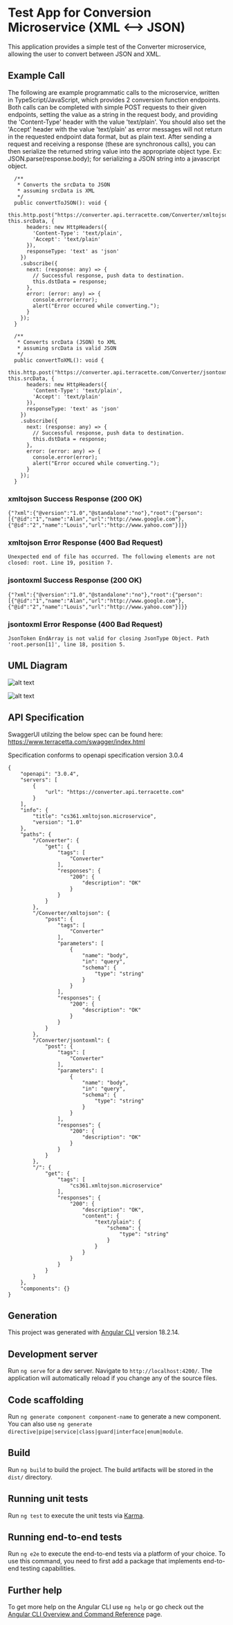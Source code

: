 # Test App for Conversion Microservice (XML <--> JSON)

This application provides a simple test of the Converter microservice, allowing the user to convert between JSON and XML.

## Example Call

The following are example programmatic calls to the microservice, written in TypeScript/JavaScript, which provides 2 conversion function endpoints. Both calls can be completed with simple POST requests to their given endpoints, setting the value as a string in the request body, and providing the 'Content-Type' header with the value 'text/plain'. You should also set the 'Accept' header with the value 'text/plain' as error messages will not return in the requested endpoint data format, but as plain text. After sending a request and receiving a response (these are synchronous calls), you can then serialize the returned string value into the appropriate object type. Ex: JSON.parse(response.body); for serializing a JSON string into a javascript object.

```
  /**
   * Converts the srcData to JSON
   * assuming srcData is XML
   */
  public convertToJSON(): void {
    this.http.post("https://converter.api.terracette.com/Converter/xmltojson", this.srcData, {
      headers: new HttpHeaders({
        'Content-Type': 'text/plain',
        'Accept': 'text/plain'
      }),
      responseType: 'text' as 'json'
    })
    .subscribe({
      next: (response: any) => {
        // Successful response, push data to destination.
        this.dstData = response;
      },
      error: (error: any) => {
        console.error(error);
        alert("Error occured while converting.");
      }
    });
  }
```

```
  /**
   * Converts srcData (JSON) to XML
   * assuming srcData is valid JSON
   */
  public convertToXML(): void {
    this.http.post("https://converter.api.terracette.com/Converter/jsontoxml", this.srcData, {
      headers: new HttpHeaders({
        'Content-Type': 'text/plain',
        'Accept': 'text/plain'
      }),
      responseType: 'text' as 'json'
    })
    .subscribe({
      next: (response: any) => {
        // Successful response, push data to destination.
        this.dstData = response;
      },
      error: (error: any) => {
        console.error(error);
        alert("Error occured while converting.");
      }
    });
  }
```

### xmltojson Success Response (200 OK)

```
{"?xml":{"@version":"1.0","@standalone":"no"},"root":{"person":[{"@id":"1","name":"Alan","url":"http://www.google.com"},{"@id":"2","name":"Louis","url":"http://www.yahoo.com"}]}}
```

### xmltojson Error Response (400 Bad Request)

```
Unexpected end of file has occurred. The following elements are not closed: root. Line 19, position 7.
```

### jsontoxml Success Response (200 OK)

```
{"?xml":{"@version":"1.0","@standalone":"no"},"root":{"person":[{"@id":"1","name":"Alan","url":"http://www.google.com"},{"@id":"2","name":"Louis","url":"http://www.yahoo.com"}]}}
```

### jsontoxml Error Response (400 Bad Request)

```
JsonToken EndArray is not valid for closing JsonType Object. Path 'root.person[1]', line 18, position 5.
```

## UML Diagram
![alt text](https://github.com/h5aaimtron/Test-App/blob/main/xmltojson-uml.png "XML to JSON UML Diagram")

![alt text](https://github.com/h5aaimtron/Test-App/blob/main/jsontoxml-uml.png "JSON to XML UML Diagram")


## API Specification

SwaggerUI utilzing the below spec can be found here: https://www.terracetta.com/swagger/index.html

Specification conforms to openapi specification version 3.0.4

```
{
    "openapi": "3.0.4",
    "servers": [
        {
            "url": "https://converter.api.terracette.com"
        }
    ],
    "info": {
        "title": "cs361.xmltojson.microservice",
        "version": "1.0"
    },
    "paths": {
        "/Converter": {
            "get": {
                "tags": [
                    "Converter"
                ],
                "responses": {
                    "200": {
                        "description": "OK"
                    }
                }
            }
        },
        "/Converter/xmltojson": {
            "post": {
                "tags": [
                    "Converter"
                ],
                "parameters": [
                    {
                        "name": "body",
                        "in": "query",
                        "schema": {
                            "type": "string"
                        }
                    }
                ],
                "responses": {
                    "200": {
                        "description": "OK"
                    }
                }
            }
        },
        "/Converter/jsontoxml": {
            "post": {
                "tags": [
                    "Converter"
                ],
                "parameters": [
                    {
                        "name": "body",
                        "in": "query",
                        "schema": {
                            "type": "string"
                        }
                    }
                ],
                "responses": {
                    "200": {
                        "description": "OK"
                    }
                }
            }
        },
        "/": {
            "get": {
                "tags": [
                    "cs361.xmltojson.microservice"
                ],
                "responses": {
                    "200": {
                        "description": "OK",
                        "content": {
                            "text/plain": {
                                "schema": {
                                    "type": "string"
                                }
                            }
                        }
                    }
                }
            }
        }
    },
    "components": {}
}
```

## Generation

This project was generated with [Angular CLI](https://github.com/angular/angular-cli) version 18.2.14.

## Development server

Run `ng serve` for a dev server. Navigate to `http://localhost:4200/`. The application will automatically reload if you change any of the source files.

## Code scaffolding

Run `ng generate component component-name` to generate a new component. You can also use `ng generate directive|pipe|service|class|guard|interface|enum|module`.

## Build

Run `ng build` to build the project. The build artifacts will be stored in the `dist/` directory.

## Running unit tests

Run `ng test` to execute the unit tests via [Karma](https://karma-runner.github.io).

## Running end-to-end tests

Run `ng e2e` to execute the end-to-end tests via a platform of your choice. To use this command, you need to first add a package that implements end-to-end testing capabilities.

## Further help

To get more help on the Angular CLI use `ng help` or go check out the [Angular CLI Overview and Command Reference](https://angular.dev/tools/cli) page.
